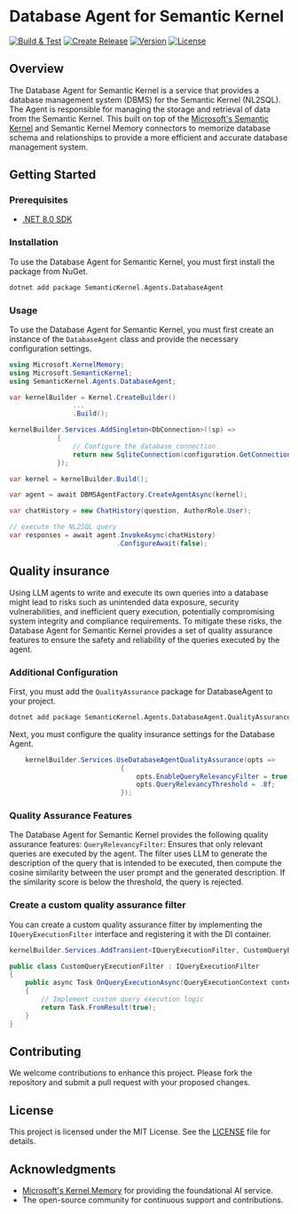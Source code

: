 ﻿# Database Agent for Semantic Kernel

[![Build & Test](https://github.com/kbeaugrand/SemanticKernel.Agents.DatabaseAgent/actions/workflows/build_tests.yml/badge.svg)](https://github.com/kbeaugrand/SemanticKernel.Agents.DatabaseAgent/actions/workflows/build_test.yml)
[![Create Release](https://github.com/kbeaugrand/SemanticKernel.Agents.DatabaseAgent/actions/workflows/publish.yml/badge.svg)](https://github.com/kbeaugrand/SemanticKernel.Agents.DatabaseAgent/actions/workflows/publish.yml)
[![Version](https://img.shields.io/github/v/release/kbeaugrand/SemanticKernel.Agents.DatabaseAgent)](https://img.shields.io/github/v/release/kbeaugrand/SemanticKernel.Agents.DatabaseAgent)
[![License](https://img.shields.io/github/license/kbeaugrand/SemanticKernel.Agents.DatabaseAgent)](https://img.shields.io/github/v/release/kbeaugrand/SemanticKernel.Agents.DatabaseAgent)

## Overview

The Database Agent for Semantic Kernel is a service that provides a database management system (DBMS) for the Semantic Kernel (NL2SQL). The Agent is responsible for managing the storage and retrieval of data from the Semantic Kernel. 
This built on top of the [Microsoft's Semantic Kernel](https://github.com/microsoft/semantic-kernel) and Semantic Kernel Memory connectors to memorize database schema and relationships to provide a more efficient and accurate database management system.

## Getting Started

### Prerequisites

- [.NET 8.0 SDK](https://dotnet.microsoft.com/download/dotnet/8.0)

### Installation

To use the Database Agent for Semantic Kernel, you must first install the package from NuGet.

```bash
dotnet add package SemanticKernel.Agents.DatabaseAgent
```

### Usage

To use the Database Agent for Semantic Kernel, you must first create an instance of the `DatabaseAgent` class and provide the necessary configuration settings.

```csharp
using Microsoft.KernelMemory;
using Microsoft.SemanticKernel;
using SemanticKernel.Agents.DatabaseAgent;

var kernelBuilder = Kernel.CreateBuilder()
                ...
                .Build();

kernelBuilder.Services.AddSingleton<DbConnection>((sp) =>
            {
                // Configure the database connection
                return new SqliteConnection(configuration.GetConnectionString("DefaultConnection"));
            });

var kernel = kernelBuilder.Build();

var agent = await DBMSAgentFactory.CreateAgentAsync(kernel);

var chatHistory = new ChatHistory(question, AuthorRole.User);

// execute the NL2SQL query
var responses = await agent.InvokeAsync(chatHistory)
                           .ConfigureAwait(false);
```

## Quality insurance

Using LLM agents to write and execute its own queries into a database might lead to risks such as unintended data exposure, security vulnerabilities, and inefficient query execution, potentially compromising system integrity and compliance requirements.
To mitigate these risks, the Database Agent for Semantic Kernel provides a set of quality assurance features to ensure the safety and reliability of the queries executed by the agent.

### Additional Configuration

First, you must add the ``QualityAssurance`` package for DatabaseAgent to your project.

```bash
dotnet add package SemanticKernel.Agents.DatabaseAgent.QualityAssurance
```

Next, you must configure the quality insurance settings for the Database Agent.
```csharp
    kernelBuilder.Services.UseDatabaseAgentQualityAssurance(opts =>
                            {
                                opts.EnableQueryRelevancyFilter = true;
                                opts.QueryRelevancyThreshold = .8f;
                            });
```

### Quality Assurance Features

The Database Agent for Semantic Kernel provides the following quality assurance features:
`QueryRelevancyFilter`: Ensures that only relevant queries are executed by the agent. The filter uses LLM to generate the description of the query that is intended to be executed, then compute the cosine similarity between the user prompt and the generated description. If the similarity score is below the threshold, the query is rejected.

### Create a custom quality assurance filter

You can create a custom quality assurance filter by implementing the `IQueryExecutionFilter` interface and registering it with the DI container.
```csharp
kernelBuilder.Services.AddTransient<IQueryExecutionFilter, CustomQueryExecutionFilter>();

public class CustomQueryExecutionFilter : IQueryExecutionFilter
{
    public async Task OnQueryExecutionAsync(QueryExecutionContext context, Func<QueryExecutionContext, Task> next)
    {
        // Implement custom query execution logic
        return Task.FromResult(true);
    }
}
```

## Contributing

We welcome contributions to enhance this project. Please fork the repository and submit a pull request with your proposed changes.

## License

This project is licensed under the MIT License. See the [LICENSE](LICENSE.md) file for details.

## Acknowledgments

- [Microsoft's Kernel Memory](https://github.com/microsoft/kernel-memory) for providing the foundational AI service.
- The open-source community for continuous support and contributions.
